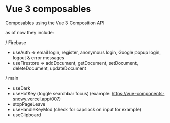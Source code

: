 # Vue 3 composables

Composables using the Vue 3 Composition API

as of now they include:

/ Firebase

- useAuth => email login, register, anonymous login, Google popup login, logout & error messages
- useFirestore => addDocument, getDocument, setDocument, deleteDocument, updateDocument

/ main

- useDark
- useHotKey (toggle searchbar focus) (example: <https://vue-components-snowy.vercel.app/007>)
- stopPageLeave
- useHandleKeyMod (check for capslock on input for example)
- useClipboard
